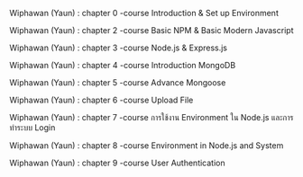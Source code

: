 Wiphawan (Yaun) : chapter 0 -course Introduction & Set up Environment

Wiphawan (Yaun) : chapter 2 -course Basic NPM & Basic Modern Javascript

Wiphawan (Yaun) : chapter 3 -course Node.js & Express.js

Wiphawan (Yaun) : chapter 4 -course Introduction MongoDB

Wiphawan (Yaun) : chapter 5 -course Advance Mongoose

Wiphawan (Yaun) : chapter 6 -course Upload File

Wiphawan (Yaun) : chapter 7 -course การใช้งาน Environment ใน Node.js และการทำระบบ Login

Wiphawan (Yaun) : chapter 8 -course Environment in Node.js and System  

Wiphawan (Yaun) : chapter 9 -course User Authentication